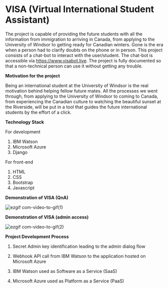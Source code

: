 # VISA (Virtual International Student Assistant)
The project is capable of providing the future students with all the information from immigration to arriving in Canada, from applying to the University of Windsor to getting ready for Canadian winters. Gone is the era when a person had to clarify doubts on the phone or in person. This project consists of a chat-bot to interact with the user/student. The chat-bot is accessible via https://www.visabot.live. The project is fully documented so that a non-technical person can use it without getting any trouble.

<b>Motivation for the project</b>

Being an international student at the
University of Windsor is the real motivation behind helping fellow future
mates. All the processes we went through, from applying to the University of
Windsor to coming to Canada, from experiencing the Canadian culture to
watching the beautiful sunset at the Riverside, will be put in a tool that guides
the future international students by the effort of a click.

<b>Technology Stack</b>

For development

1. IBM Watson
2. Microsoft Azure
3. Django

For front-end
1. HTML
2. CSS
3. Bootstrap
4. Javascript

<b>Demonstration of VISA (QnA)</b>

![ezgif com-video-to-gif(1)](https://user-images.githubusercontent.com/16416130/74623165-8f60c880-5111-11ea-8675-3382757f67fe.gif)


<b>Demonstration of VISA (admin access)</b>

![ezgif com-video-to-gif(2)](https://user-images.githubusercontent.com/16416130/74624661-5a577480-5117-11ea-9507-399252438e28.gif)


<b>Project Development Process</b>

1. Secret Admin key identification leading to the admin dialog flow

2. Webhook API call from IBM Watson to the application hosted on Microsoft Azure

3. IBM Watson used as Software as a Service (SaaS)

4. Microsoft Azure used as Platform as a Service (PaaS)

